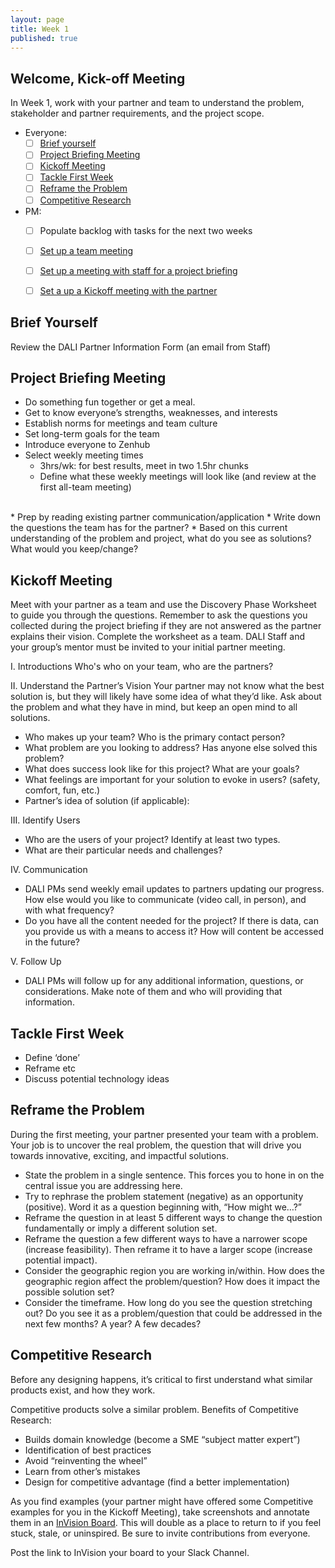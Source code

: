 ```yaml
---
layout: page
title: Week 1
published: true
---
```



## Welcome, Kick-off Meeting

In Week 1, work with your partner and team to understand the problem, stakeholder and partner requirements, and the project scope.

* Everyone:
  * [ ] [Brief yourself](#brief-yourself)
  * [ ] [Project Briefing Meeting](#project-briefing-meeting)
  * [ ] [Kickoff Meeting](#kickoff-meeting)
  * [ ] [Tackle First Week](#tackle-first-week)
  * [ ] [Reframe the Problem](#reframe-the-problem)
  * [ ] [Competitive Research](#competitive-research)

* PM:
  * [ ] Populate backlog with tasks for the next two weeks
  * [ ] [Set up a team meeting](team-meeting.md)
  * [ ] [Set up a meeting with staff for a project briefing](briefing-meeting.md)
  * [ ] [Set a up a Kickoff meeting with the partner](pm-welcome.md#kickoff)


## Brief Yourself
Review the DALI Partner Information Form (an email from Staff)

## Project Briefing Meeting

* Do something fun together or get a meal.
* Get to know everyone’s strengths, weaknesses, and interests
* Establish norms for meetings and team culture
* Set long-term goals for the team
* Introduce everyone to Zenhub
* Select weekly meeting times
    * 3hrs/wk: for best results, meet in two 1.5hr chunks
    * Define what these weekly meetings will look like (and review at the first all-team meeting)
<br>
* Prep by reading existing partner communication/application
* Write down the questions the team has for the partner?
* Based on this current understanding of the problem and project, what do you see as solutions? What would you keep/change?

## Kickoff Meeting
Meet with your partner as a team and use the Discovery Phase Worksheet to guide you through the questions. Remember to ask the questions you collected during the project briefing if they are not answered as the partner explains their vision. Complete the worksheet as a team.
DALI Staff and your group’s mentor must be invited to your initial partner meeting.

I. Introductions
Who's who on your team, who are the partners?

II. Understand the Partner’s Vision
Your partner may not know what the best solution is, but they will likely have some idea of what they’d like. Ask about the problem and what they have in mind, but keep an open mind to all solutions.

* Who makes up your team? Who is the primary contact person?
* What problem are you looking to address? Has anyone else solved this problem?
* What does success look like for this project? What are your goals?
* What feelings are important for your solution to evoke in users? (safety, comfort,
fun, etc.)
* Partner’s idea of solution (if applicable):


III. Identify Users

* Who are the users of your project? Identify at least two types.
* What are their particular needs and challenges?


IV. Communication

* DALI PMs send weekly email updates to partners updating our progress. How else
would you like to communicate (video call, in person), and with what frequency?
* Do you have all the content needed for the project? If there is data, can you
provide us with a means to access it? How will content be accessed in the future?


V. Follow Up
* DALI PMs will follow up for any additional information, questions, or considerations. Make note of them and who will providing that information.

## Tackle First Week

* Define ‘done’
* Reframe etc
* Discuss potential technology ideas

<!-- needs filling out @erica -->


## Reframe the Problem
During the first meeting, your partner presented your team with a problem. Your job is to uncover the real problem, the question that will drive you towards innovative, exciting, and impactful solutions.

* State the problem in a single sentence. This forces you to hone in on the central issue you are addressing here.
* Try to rephrase the problem statement (negative) as an opportunity (positive). Word it as a question beginning with, “How might we…?”
* Reframe the question in at least 5 different ways to change the question fundamentally or imply a different solution set.
* Reframe the question a few different ways to have a narrower scope (increase feasibility). Then reframe it to have a larger scope (increase potential impact).
* Consider the geographic region you are working in/within. How does the geographic region affect the problem/question? How does it impact the possible solution set?
* Consider the timeframe. How long do you see the question stretching out? Do you see it as a problem/question that could be addressed in the next few months? A year? A few decades?



## Competitive Research
Before any designing happens, it’s critical to first understand what similar products exist, and how they work.

Competitive products solve a similar problem. Benefits of Competitive Research:
* Builds domain knowledge (become a SME “subject matter expert”)
* Identification of best practices
* Avoid “reinventing the wheel”
* Learn from other’s mistakes
* Design for competitive advantage (find a better implementation)

As you find examples (your partner might have offered some Competitive examples for you in the Kickoff Meeting), take screenshots and annotate them in an [InVision Board](https://support.invisionapp.com/hc/en-us/articles/205249269-Introduction-to-Boards). This will double as a place to return to if you feel stuck, stale, or uninspired. Be sure to invite contributions from everyone.

Post the link to InVision your board to your Slack Channel.
